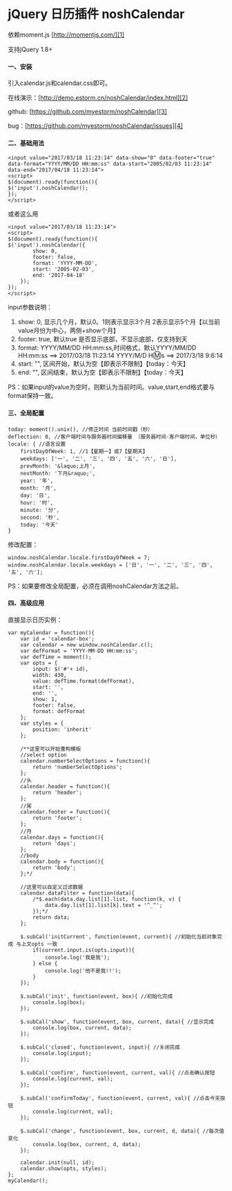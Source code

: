 # jQuery 日历插件 noshCalendar

依赖moment.js [http://momentjs.com/][1]

支持jQuery 1.8+

#### 一、安装
引入calendar.js和calendar.css即可。

在线演示：[http://demo.estorm.cn/noshCalendar/index.html][2]

github: [https://github.com/myestorm/noshCalendar][3]

bug：[https://github.com/myestorm/noshCalendar/issues][4]

#### 二、基础用法

    <input value="2017/03/18 11:23:14" data-show="0" data-footer="true" data-format="YYYY/MM/DD HH:mm:ss" data-start="2005/02/03 11:23:14" data-end="2017/04/18 11:23:14">
    <script>
    $(document).ready(function(){
    $('input').noshCalendar();
    });
    </script>
或者这么用

    <input value="2017/03/18 11:23:14">
    <script>
    $(document).ready(function(){
    $('input').noshCalendar({
            show: 0,
            footer: false,
            format: 'YYYY-MM-DD',
            start: '2005-02-03',
            end: '2017-04-18'
        });
    });
    </script>

input参数说明：

 1. show: 0, 显示几个月，默认0。1则表示显示3个月 2表示显示5个月【以当前value月份为中心，两侧+show个月】
 2. footer: true, 默认true 是否显示底部，不显示底部，仅支持到天 
 3. format: YYYY/MM/DD HH:mm:ss,时间格式，默认YYYY/MM/DD HH:mm:ss ==> 2017/03/18 11:23:14 YYYY/M/D H:m:s ==> 2017/3/18 9:6:14 
 4. start: "", 区间开始，默认为空【即表示不限制】【today：今天】 
 5. end: "", 区间结束，默认为空【即表示不限制】【today：今天】 

PS：如果input的value为空时，则默认为当前时间。value,start,end格式要与format保持一致。

#### 三、全局配置

    today: moment().unix(), //修正时间 当前时间戳（秒）
    deflection: 0, //客户端时间与服务器时间偏移量 （服务器时间-客户端时间，单位秒）
    locale: { //语言设置
        firstDayOfWeek: 1, //1【星期一】或7【星期天】
        weekdays: ['一', '二', '三', '四', '五', '六', '日'],
        prevMonth: '&laquo;上月',
        nextMonth: '下月&raquo;',
        year: '年',
        month: '月',
        day: '日',
        hour: '时',
        minute: '分',
        second: '秒',
        today: '今天'
    }
    
修改配置：

    window.noshCalendar.locale.firstDayOfWeek = 7;
    window.noshCalendar.locale.weekdays = ['日', '一', '二', '三', '四', '五', '六'];

PS：如果要修改全局配置，必须在调用noshCalendar方法之前。

#### 四、高级应用
直接显示日历实例：

    var myCalendar = function(){
        var id = 'calendar-box';
        var calendar = new window.noshCalendar.c();
        var defFormat = 'YYYY-MM-DD HH:mm:ss';
        var defTime = moment();
        var opts = {
            input: $('#'+ id),
            width: 430,
            value: defTime.format(defFormat),
            start: '',
            end: '',
            show: 1,
            footer: false,
            format: defFormat
        };
        var styles = {
            position: 'inherit'
        };

        /**这里可以开始重构模板            
        //select option
        calendar.numberSelectOptions = function(){
            return 'numberSelectOptions';
        };
        //头
        calendar.header = function(){
            return 'header';
        };
        //尾
        calendar.footer = function(){
            return 'footer';
        };
        //月
        calendar.days = function(){
            return 'days';
        };
        //body
        calendar.body = function(){
            return 'body';
        };*/

        //这里可以自定义过滤数据
        calendar.dataFilter = function(data){
            /*$.each(data.day.list[1].list, function(k, v) {
                data.day.list[1].list[k].text = '^_^';
            });*/
            return data;
        };

        $.subCal('initCurrent', function(event, current){ //初始化当前对象完成 与上文opts 一致
            if(current.input.is(opts.input)){
                console.log('我是我');
            } else {
                console.log('他不是我!!');
            }
        });

        $.subCal('init', function(event, box){ //初始化完成
            console.log(box);
        });

        $.subCal('show', function(event, box, current, data){ //显示完成
            console.log(box, current, data);
        });

        $.subCal('closed', function(event, input){ //关闭完成
            console.log(input);
        });

        $.subCal('confirm', function(event, current, val){ //点击确认按钮
            console.log(current, val);
        });

        $.subCal('confirmToday', function(event, current, val){ //点击今天按钮
            console.log(current, val);
        });

        $.subCal('change', function(event, box, current, d, data){ //每次值变化
            console.log(box, current, d, data);
        });

        calendar.init(null, id);
        calendar.show(opts, styles);
    };
    myCalendar();


  [1]: http://momentjs.com/
  [2]: http://demo.estorm.cn/noshCalendar/index.html
  [3]: https://github.com/myestorm/noshCalendar
  [4]: https://github.com/myestorm/noshCalendar/issues